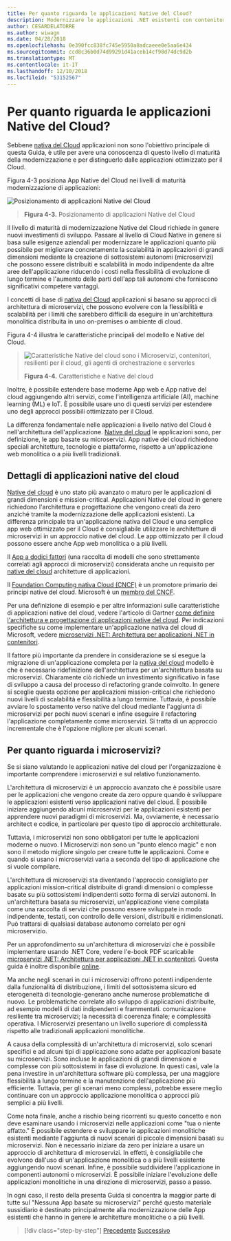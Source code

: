 ```yaml
---
title: Per quanto riguarda le applicazioni Native del Cloud?
description: Modernizzare le applicazioni .NET esistenti con contenitori Windows e il Cloud di Azure | Per quanto riguarda le applicazioni Native del Cloud?
author: CESARDELATORRE
ms.author: wiwagn
ms.date: 04/28/2018
ms.openlocfilehash: 0e390fcc838fc745e5950a8adcaeee0e5aa6e434
ms.sourcegitcommit: ccd8c36b0d74d99291d41aceb14cf98d74dc9d2b
ms.translationtype: MT
ms.contentlocale: it-IT
ms.lasthandoff: 12/10/2018
ms.locfileid: "53152567"
---
```

# <a name="what-about-cloud-native-applications"></a>Per quanto riguarda le applicazioni Native del Cloud?

Sebbene [nativa del Cloud](https://www.gartner.com/doc/3738117/comparing-leading-cloudnative-application-platforms) applicazioni non sono l'obiettivo principale di questa Guida, è utile per avere una conoscenza di questo livello di maturità della modernizzazione e per distinguerlo dalle applicazioni ottimizzato per il Cloud.

Figura 4-3 posiziona App Native del Cloud nei livelli di maturità modernizzazione di applicazioni:

![Posizionamento di applicazioni Native del Cloud](./media/image3.png)

> **Figura 4-3.** Posizionamento di applicazioni Native del Cloud

Il livello di maturità di modernizzazione Native del Cloud richiede in genere nuovi investimenti di sviluppo. Passare al livello di Cloud Native in genere si basa sulle esigenze aziendali per modernizzare le applicazioni quanto più possibile per migliorare concretamente la scalabilità in applicazioni di grandi dimensioni mediante la creazione di sottosistemi autonomi (microservizi) che possono essere distribuiti e scalabilità in modo indipendente da altre aree dell'applicazione riducendo i costi nella flessibilità di evoluzione di lungo termine e l'aumento delle parti dell'app tali autonomi che forniscono significativi competere vantaggi. 

I concetti di base di [nativa del Cloud](https://www.gartner.com/doc/3181919/architect-design-cloudnative-applications) applicazioni si basano su approcci di architettura di microservizi, che possono evolvere con la flessibilità e scalabilità per i limiti che sarebbero difficili da eseguire in un'architettura monolitica distribuita in uno on-premises o ambiente di cloud.

Figura 4-4 illustra le caratteristiche principali del modello e Native del Cloud.  

> ![Caratteristiche Native del cloud sono i Microservizi, contenitori, resilienti per il cloud, gli agenti di orchestrazione e serverles](./media/image4.png)
>
> **Figura 4-4.** Caratteristiche e Native del cloud

Inoltre, è possibile estendere base moderne App web e App native del cloud aggiungendo altri servizi, come l'intelligenza artificiale (AI), machine learning (ML) e IoT. È possibile usare uno di questi servizi per estendere uno degli approcci possibili ottimizzato per il Cloud.

La differenza fondamentale nelle applicazioni a livello nativo del Cloud è nell'architettura dell'applicazione. [Native del cloud](https://www.gartner.com/doc/3738117/comparing-leading-cloudnative-application-platforms) le applicazioni sono, per definizione, le app basate su microservizi. App native del cloud richiedono speciali architetture, tecnologie e piattaforme, rispetto a un'applicazione web monolitica o a più livelli tradizionali.

## <a name="cloud-native-applications-details"></a>Dettagli di applicazioni native del cloud

[Native del cloud](https://www.gartner.com/doc/3181919/architect-design-cloudnative-applications) è uno stato più avanzato o maturo per le applicazioni di grandi dimensioni e mission-critical. Applicazioni Native del cloud in genere richiedono l'architettura e progettazione che vengono creati da zero anziché tramite la modernizzazione delle applicazioni esistenti. La differenza principale tra un'applicazione nativa del Cloud e una semplice app web ottimizzato per il Cloud è consigliabile utilizzare le architetture di microservizi in un approccio native del cloud. Le app ottimizzato per il cloud possono essere anche App web monolitica o a più livelli.

Il [App a dodici fattori](https://12factor.net/) (una raccolta di modelli che sono strettamente correlati agli approcci di microservizi) considerata anche un requisito per [native del cloud](https://www.gartner.com/doc/3738117/comparing-leading-cloudnative-application-platforms) architetture di applicazioni.

Il [Foundation Computing nativa Cloud (CNCF)](https://www.cncf.io/) è un promotore primario dei principi native del cloud. Microsoft è un [membro del CNCF](https://azure.microsoft.com/blog/announcing-cncf/).

Per una definizione di esempio e per altre informazioni sulle caratteristiche di applicazioni native del cloud, vedere l'articolo di Gartner [come definire l'architettura e progettazione di applicazioni native del cloud](https://www.gartner.com/doc/3181919/architect-design-cloudnative-applications). Per indicazioni specifiche su come implementare un'applicazione nativa del cloud di Microsoft, vedere [microservizi .NET: Architettura per applicazioni .NET in contenitori](https://aka.ms/microservicesebook).

Il fattore più importante da prendere in considerazione se si esegue la migrazione di un'applicazione completa per la [nativa del cloud](https://www.gartner.com/doc/3738117/comparing-leading-cloudnative-application-platforms) modello è che è necessario ridefinizione dell'architettura per un'architettura basata su microservizi. Chiaramente ciò richiede un investimento significativo in fase di sviluppo a causa del processo di refactoring grande coinvolto. In genere si sceglie questa opzione per applicazioni mission-critical che richiedono nuovi livelli di scalabilità e flessibilità a lungo termine. Tuttavia, è possibile avviare lo spostamento verso native del cloud mediante l'aggiunta di microservizi per pochi nuovi scenari e infine eseguire il refactoring l'applicazione completamente come microservizi. Si tratta di un approccio incrementale che è l'opzione migliore per alcuni scenari.

## <a name="what-about-microservices"></a>Per quanto riguarda i microservizi? 

Se si siano valutando le applicazioni native del cloud per l'organizzazione è importante comprendere i microservizi e sul relativo funzionamento.

L'architettura di microservizi è un approccio avanzato che è possibile usare per le applicazioni che vengono create da zero oppure quando è sviluppare le applicazioni esistenti verso applicazioni native del cloud. È possibile iniziare aggiungendo alcuni microservizi per le applicazioni esistenti per apprendere nuovi paradigmi di microservizi. Ma, ovviamente, è necessario architect e codice, in particolare per questo tipo di approccio architetturale.

Tuttavia, i microservizi non sono obbligatori per tutte le applicazioni moderne o nuovo. I Microservizi non sono un "punto elenco magic" e non sono il metodo migliore singolo per creare tutte le applicazioni. Come e quando si usano i microservizi varia a seconda del tipo di applicazione che si vuole compilare.

L'architettura di microservizi sta diventando l'approccio consigliato per applicazioni mission-critical distribuite di grandi dimensioni o complesse basate su più sottosistemi indipendenti sotto forma di servizi autonomi. In un'architettura basata su microservizi, un'applicazione viene compilata come una raccolta di servizi che possono essere sviluppate in modo indipendente, testati, con controllo delle versioni, distribuiti e ridimensionati. Può trattarsi di qualsiasi database autonomo correlato per ogni microservizio.

Per un approfondimento su un'architettura di microservizi che è possibile implementare usando .NET Core, vedere l'e-book PDF scaricabile [microservizi .NET: Architettura per applicazioni .NET in contenitori](https://aka.ms/microservicesebook). Questa guida è inoltre disponibile [online](../../microservices-architecture/index.md).

Ma anche negli scenari in cui i microservizi offrono potenti indipendente dalla funzionalità di distribuzione, i limiti del sottosistema sicuro ed eterogeneità di tecnologie-generano anche numerose problematiche di nuovo. Le problematiche correlate allo sviluppo di applicazioni distribuite, ad esempio modelli di dati indipendenti e frammentati. comunicazione resiliente tra microservizi; la necessità di coerenza finale; e complessità operativa. I Microservizi presentano un livello superiore di complessità rispetto alle tradizionali applicazioni monolitiche.

A causa della complessità di un'architettura di microservizi, solo scenari specifici e ad alcuni tipi di applicazione sono adatte per applicazioni basate su microservizi. Sono incluse le applicazioni di grandi dimensioni e complesse con più sottosistemi in fase di evoluzione. In questi casi, vale la pena investire in un'architettura software più complessa, per una maggiore flessibilità a lungo termine e la manutenzione dell'applicazione più efficiente. Tuttavia, per gli scenari meno complessi, potrebbe essere meglio continuare con un approccio applicazione monolitica o approcci più semplici a più livelli.

Come nota finale, anche a rischio being ricorrenti su questo concetto e non deve esaminare usando i microservizi nelle applicazioni come "tua o niente affatto." È possibile estendere e sviluppare le applicazioni monolitiche esistenti mediante l'aggiunta di nuovi scenari di piccole dimensioni basati su microservizi. Non è necessario iniziare da zero per iniziare a usare un approccio di architettura di microservizi. In effetti, è consigliabile che evolvono dall'uso di un'applicazione monolitica o a più livelli esistente aggiungendo nuovi scenari. Infine, è possibile suddividere l'applicazione in componenti autonomi o microservizi. È possibile iniziare l'evoluzione delle applicazioni monolitiche in una direzione di microservizi, passo a passo.

In ogni caso, il resto della presenta Guida si concentra la maggior parte di tutte sul "Nessuna App basate su microservizi" perché questo materiale sussidiario è destinato principalmente alla modernizzazione delle App esistenti che hanno in genere le architetture monolitiche o a più livelli.

>[!div class="step-by-step"]
>[Precedente](microsoft-technologies-in-cloud-optimized-applications.md)
>[Successivo](deploy-existing-net-apps-as-windows-containers.md)